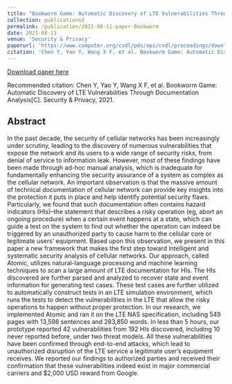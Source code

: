 ```yaml
---
title: "Bookworm Game: Automatic Discovery of LTE Vulnerabilities Through Documentation Analysis"
collection: publicationsd
permalink: /publication/2021-08-11-paper-Bookworm
date: 2021-08-11
venue: 'Security & Privacy'
paperurl: 'https://www.computer.org/csdl/pds/api/csdl/proceedings/download-article/1t0x9Hqia1G/pdf'
citation: 'Chen Y, Yao Y, Wang X F, et al. Bookworm Game: Automatic Discovery of LTE Vulnerabilities Through Documentation Analysis[C]. Security & Privacy, 2021.'
---
```


[Download paper here](https://www.computer.org/csdl/pds/api/csdl/proceedings/download-article/1t0x9Hqia1G/pdf)

Recommended citation: Chen Y, Yao Y, Wang X F, et al. Bookworm Game: Automatic Discovery of LTE Vulnerabilities Through Documentation Analysis[C]. Security & Privacy, 2021.

## Abstract

In the past decade, the security of cellular networks has been increasingly under scrutiny, leading to the discovery of numerous vulnerabilities that expose the network and its users to a wide range of security risks, from denial of service to information leak. However, most of these findings have been made through ad-hoc manual analysis, which is inadequate for fundamentally enhancing the security assurance of a system as complex as the cellular network. An important observation is that the massive amount of technical documentation of cellular network can provide key insights into the protection it puts in place and help identify potential security flaws. Particularly, we found that such documentation often contains hazard indicators (HIs)–the statement that describes a risky operation (eg, abort an ongoing procedure) when a certain event happens at a state, which can guide a test on the system to find out whether the operation can indeed be triggered by an unauthorized party to cause harm to the cellular core or legitimate users’ equipment. Based upon this observation, we present in this paper a new framework that makes the first step toward intelligent and systematic security analysis of cellular networks. Our approach, called Atomic, utilizes natural-language processing and machine learning techniques to scan a large amount of LTE documentation for HIs. The HIs discovered are further parsed and analyzed to recover state and event information for generating test cases. These test cases are further utilized to automatically construct tests in an LTE simulation environment, which runs the tests to detect the vulnerabilities in the LTE that allow the risky operations to happen without proper protection. In our research, we implemented Atomic and ran it on the LTE NAS specification, including 549 pages with 13,598 sentences and 283,850 words. In less than 5 hours, our prototype reported 42 vulnerabilities from 192 HIs discovered, including 10 never reported before, under two threat models. All these vulnerabilities have been confirmed through end-to-end attacks, which lead to unauthorized disruption of the LTE service a legitimate user’s equipment receives. We reported our findings to authorized parties and received their confirmation that these vulnerabilities indeed exist in major commercial carriers and $2,000 USD reward from Google.